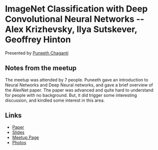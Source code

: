 # ImageNet Classification with Deep Convolutional Neural Networks -- Alex Krizhevsky, Ilya Sutskever, Geoffrey Hinton

Presented by [Puneeth Chaganti](http://twitter.com/punchagan)

## Notes from the meetup

The meetup was attended by 7 people.  Puneeth gave an introduction to Neural
Networks and Deep Neural networks, and gave a brief overview of the AlexNet
paper. The paper was advanced and quite hard to understand for people with no
background.  But, it did trigger some interesting discussion, and kindled some
interest in this area.

## Links
- [Paper](./alexnet.pdf)
- [Slides](./alexnet-slides.pdf)
- [Meetup Page](http://www.meetup.com/papers-we-love-hyderabad/events/224269740/)
- [Photos](http://www.meetup.com/papers-we-love-hyderabad/photos/26324789/)
